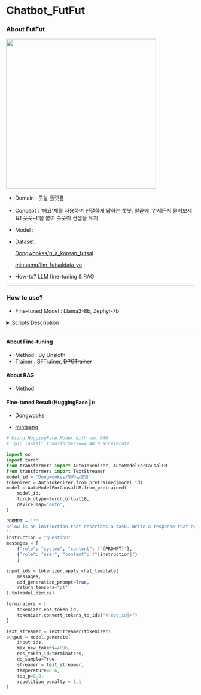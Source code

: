# Chatbot_FutFut

### About FutFut
<img src="https://github.com/ddsntc1/Chatbot_FutFut/assets/38596856/cb1cd8b7-c556-46a8-ab8d-e093af713433.jpg" width="400" height="400">

- Domain : 풋살 플랫폼 
- Concept : '해요'체를 사용하며 친절하게 답하는 챗봇. 말끝에 '언제든지 물어보세요! 풋풋~!'을 붙여 풋풋이 컨셉을 유지 
- Model : 
- Dataset :
  
  [Dongwookss/q_a_korean_futsal](https://huggingface.co/datasets/Dongwookss/q_a_korean_futsal)
  
  [mintaeng/llm_futsaldata_yo](https://huggingface.co/datasets/mintaeng/llm_futsaldata_yo)
- How-to? LLM fine-tuning & RAG 
---
### How to use? 
- Fine-tuned Model : Llama3-8b, Zephyr-7b

<details>
  <summary>Scripts Description</summary>

   load_model_type_a.py : transformers의 AutoModelForCausalLM을 이용하여 모델을 불러옵니다
    
   load_model_type_b.py : Unsloth 패키지의 FastLanguageModel을 이용하여 모델을 불러옵니다. 답변 생성속도가 빠르지만 튜닝을 위한 패키지이기 때문에 Huggingface에 adapter_config가 존재하면 모델을 불러오지 못합니다.

   main.py : pack에 있는 모듈을 활용하여 Fine-tuned Model을 불러오고 RAG를 적용시켜 FastAPI로 요청과 응답을 받을 수 있습니다.

   ```python
  uvicorn main:app --reload -p <포트번호지정>
  ```
   
</details>

  
---


#### About Fine-tuning

- Method : By Unsloth
- Trainer : SFTrainer, ~~DPOTrainer~~

#### About RAG

- Method

#### Fine-tuned Result(HuggingFace🤗): 


- [Dongwooks](https://huggingface.co/Dongwookss)


- [mintaeng](https://huggingface.co/mintaeng)


``` python
# Using HuggingFace Model with out RAG 
# !pip install transformers==4.40.0 accelerate

import os
import torch
from transformers import AutoTokenizer, AutoModelForCausalLM
from transformers import TextStreamer
model_id = 'Dongwookss/원하는모델'
tokenizer = AutoTokenizer.from_pretrained(model_id)
model = AutoModelForCausalLM.from_pretrained(
    model_id,
    torch_dtype=torch.bfloat16,
    device_map="auto",
)

PROMPT = '''
Below is an instruction that describes a task. Write a response that appropriately completes the request.
'''
instruction = "question"
messages = [
    {"role": "system", "content": f"{PROMPT}"},
    {"role": "user", "content": f"{instruction}"}
    ]

input_ids = tokenizer.apply_chat_template(
    messages,
    add_generation_prompt=True,
    return_tensors="pt"
).to(model.device)

terminators = [
    tokenizer.eos_token_id,
    tokenizer.convert_tokens_to_ids("<|eot_id|>")
]

text_streamer = TextStreamer(tokenizer)
output = model.generate(
    input_ids,
    max_new_tokens=4096,
    eos_token_id=terminators,
    do_sample=True,
    streamer = text_streamer,
    temperature=0.6,
    top_p=0.9,
    repetition_penalty = 1.1
)

```
